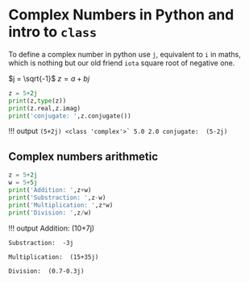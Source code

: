 # Complex Numbers in Python and intro to `class`

To define a complex number in python use `j`, equivalent to `i` in maths, which is nothing but our old friend `iota` square root of negative one. 

$j = \sqrt{-1}$
$z = a+bj$

```python
z = 5+2j
print(z,type(z))
print(z.real,z.imag)
print('conjugate: ',z.conjugate())
```
!!! output 
    ```
    (5+2j) <class 'complex'>`
    5.0 2.0
    conjugate:  (5-2j)
    ```
## Complex numbers arithmetic

```python
z = 5+2j
w = 5+5j
print('Addition: ',z+w)
print('Substraction: ',z-w)
print('Multiplication: ',z*w)
print('Division: ',z/w)
```
!!! output
    Addition:  (10+7j)

    Substraction:  -3j

    Multiplication:  (15+35j)

    Division:  (0.7-0.3j)

